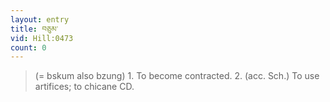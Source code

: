 ```yaml
---
layout: entry
title: བཅུམ་
vid: Hill:0473
count: 0
---
```

> (= bskum also bzung) 1\. To become contracted\. 2\. (acc\. Sch\.) To use artifices; to chicane CD\.


